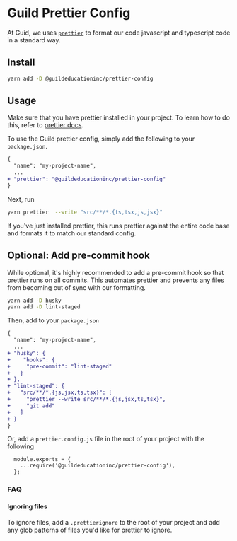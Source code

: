 # Guild Prettier Config

At Guid, we uses [`prettier`](https://prettier.io/) to format our code javascript and typescript code in a standard way.

## Install

```bash
yarn add -D @guildeducationinc/prettier-config
```

## Usage

Make sure that you have prettier installed in your project. To learn how to do this, refer to [prettier docs](https://prettier.io/docs/en/install.html).

To use the Guild prettier config, simply add the following to your `package.json`.

```diff
{
  "name": "my-project-name",
  ...
+ "prettier": "@guildeducationinc/prettier-config"
}
```

Next, run

```bash
yarn prettier  --write "src/**/*.{ts,tsx,js,jsx}"
```

If you've just installed prettier, this runs prettier against the entire code base and formats it to match our standard config.

## Optional: Add pre-commit hook

While optional, it's highly recommended to add a pre-commit hook so that prettier runs on all commits. This automates prettier and prevents any files from becoming out of sync with our formatting.

```bash
yarn add -D husky
yarn add -D lint-staged
```

Then, add to your `package.json`

```diff
{
  "name": "my-project-name",
  ...
+ "husky": {
+    "hooks": {
+     "pre-commit": "lint-staged"
+   }
+ },
+ "lint-staged": {
+   "src/**/*.{js,jsx,ts,tsx}": [
+     "prettier --write src/**/*.{js,jsx,ts,tsx}",
+     "git add"
+   ]
+ }
}
```

Or, add a `prettier.config.js` file in the root of your project with the following

```
  module.exports = {
    ...require('@guildeducationinc/prettier-config'),
  };
```

### FAQ

#### Ignoring files

To ignore files, add a `.prettierignore` to the root of your project and add any glob patterns of files you'd like for prettier to ignore.
